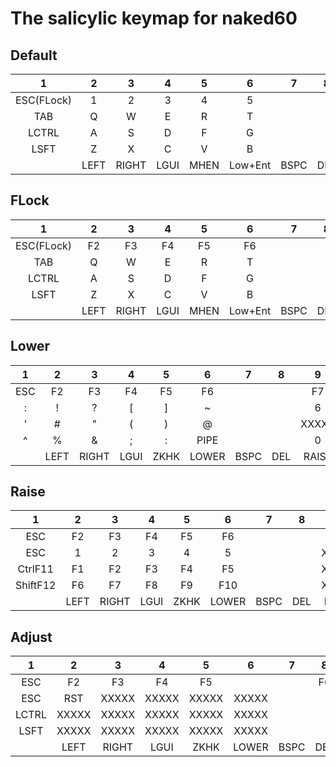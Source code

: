 # The salicylic keymap for naked60

## Default
|  1   |  2   |  3   |  4   |  5   |  6   |  7   |  8   |  9   |  10  |  11  |  12  |  13  |  14  |
|:----:|:----:|:----:|:----:|:----:|:----:|:----:|:----:|:----:|:----:|:----:|:----:|:----:|:----:|
| ESC(FLock) |  1|  2|     3|     4|     5|      |      |     6|     7|     8|     9|     0|  BSPC|
|  TAB |     Q|     W|     E|     R|     T|      |      |     Y|     U|     I|     O|     P|     [|
|LCTRL |     A|     S|     D|     F|     G|      |      |     H|     J|     K|     L|     -|     ]|
| LSFT |     Z|     X|     C|     V|     B|      |      |     N|     M|     ,|     .|     /|     \|
|      |  LEFT| RIGHT|  LGUI|  MHEN|Low+Ent| BSPC|   DEL|Rai+SPC| HENK|  LALT|    UP|  DOWN|      |



## FLock
|  1   |  2   |  3   |  4   |  5   |  6   |  7   |  8   |  9   |  10  |  11  |  12  |  13  |  14  |
|:----:|:----:|:----:|:----:|:----:|:----:|:----:|:----:|:----:|:----:|:----:|:----:|:----:|:----:|
|  ESC(FLock)|F2|  F3|    F4|    F5|    F6|      |      |    F7|    F8|    F9|   F10|   F11| _____|
|  TAB |     Q|     W|     E|     R|     T|      |      |     Y|     U|     I|     O|     P|     [|
|LCTRL |     A|     S|     D|     F|     G|      |      |     H|     J|     K|     L|     -|     ]|
| LSFT |     Z|     X|     C|     V|     B|      |      |     N|     M|     ,|     .|     /|    \ |
|      |  LEFT| RIGHT|  LGUI|  MHEN|Low+Ent| BSPC|   DEL|Rai+SPC| HENK|  LALT|    UP|  DOWN|      |


## Lower
|  1   |  2   |  3   |  4   |  5   |  6   |  7   |  8   |  9   |  10  |  11  |  12  |  13  |  14  |
|:----:|:----:|:----:|:----:|:----:|:----:|:----:|:----:|:----:|:----:|:----:|:----:|:----:|:----:|
|   ESC|    F2|    F3|    F4|    F5|    F6|      |      |    F7|    F8|    F9|   F10|   F11|   F12|
|     :|     !|     ?|     [|     ]|     ~|      |      |     6|     7|     8|     9|     *|     /|
|     '|     #|     "|     (|     )|     @|      |      | XXXXX|     4|     5|     6|     -|     =|
|     ^|     %|     &|     ;|     :|  PIPE|      |      |     0|     1|     2|     3|     +|   ENT|
|      |  LEFT| RIGHT|  LGUI|  ZKHK| LOWER|  BSPC|   DEL| RAISE|     0|     .|    UP|  DOWN|      |


## Raise
|  1   |  2   |  3   |  4   |  5   |  6   |  7   |  8   |  9   |  10  |  11  |  12  |  13  |  14  |
|:----:|:----:|:----:|:----:|:----:|:----:|:----:|:----:|:----:|:----:|:----:|:----:|:----:|:----:|
|   ESC|    F2|    F3|    F4|    F5|    F6|      |      |    F7|    F8|    F9|   F10|   F11|   F12|
|   ESC|     1|     2|     3|     4|     5|      |      | XXXXX| XXXXX|    UP| XXXXX|  PGUP|  BSPC|
|CtrlF11|   F1|    F2|    F3|    F4|    F5|      |      | XXXXX|  LEFT|  DOWN| RIGHT|  LSFT|   ENT|
|ShiftF12|  F6|    F7|    F8|    F9|   F10|      |      | XXXXX| XXXXX| XXXXX| XXXXX|  PGDN| XXXXX|
|      |  LEFT| RIGHT|  LGUI|  ZKHK| LOWER|  BSPC|   DEL| RAISE|  HENK|  LALT|    UP|  DOWN|      |



## Adjust
|  1   |  2   |  3   |  4   |  5   |  6   |  7   |  8   |  9   |  10  |  11  |  12  |  13  |  14  |
|:----:|:----:|:----:|:----:|:----:|:----:|:----:|:----:|:----:|:----:|:----:|:----:|:----:|:----:|
|   ESC|    F2|    F3|    F4|    F5|      |      |    F6|    F7|    F8|    F9|   F10|   F11|   F12|
|   ESC|   RST| XXXXX| XXXXX| XXXXX| XXXXX|      |      | XXXXX|  BTN1|  MS_U|  BTN2| XXXXX|Alt+PSCR|
| LCTRL| XXXXX| XXXXX| XXXXX| XXXXX| XXXXX|      |      | XXXXX|  MS_L|  MS_D|  MS_R| XXXXX|  PSCR|
|  LSFT| XXXXX| XXXXX| XXXXX| XXXXX| XXXXX|      |      | XXXXX| XXXXX| XXXXX| XXXXX| XXXXX| C+A+D|
|      |  LEFT| RIGHT|  LGUI|  ZKHK| LOWER|  BSPC|   DEL| RAISE|  HENK|  LALT|    UP|  DOWN|      |

